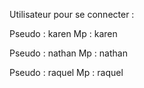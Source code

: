 Utilisateur pour se connecter :

Pseudo : karen
Mp : karen

Pseudo : nathan
Mp : nathan

Pseudo : raquel
Mp : raquel